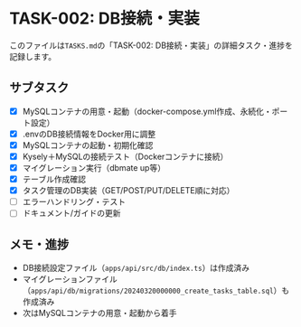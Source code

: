 # TASK-002: DB接続・実装

このファイルは`TASKS.md`の「TASK-002: DB接続・実装」の詳細タスク・進捗を記録します。

## サブタスク
- [x] MySQLコンテナの用意・起動（docker-compose.yml作成、永続化・ポート設定）
- [x] .envのDB接続情報をDocker用に調整
- [x] MySQLコンテナの起動・初期化確認
- [x] Kysely＋MySQLの接続テスト（Dockerコンテナに接続）
- [x] マイグレーション実行（dbmate up等）
- [x] テーブル作成確認
- [x] タスク管理のDB実装（GET/POST/PUT/DELETE順に対応）
- [ ] エラーハンドリング・テスト
- [ ] ドキュメント/ガイドの更新

## メモ・進捗
- DB接続設定ファイル（`apps/api/src/db/index.ts`）は作成済み
- マイグレーションファイル（`apps/api/db/migrations/20240320000000_create_tasks_table.sql`）も作成済み
- 次はMySQLコンテナの用意・起動から着手 